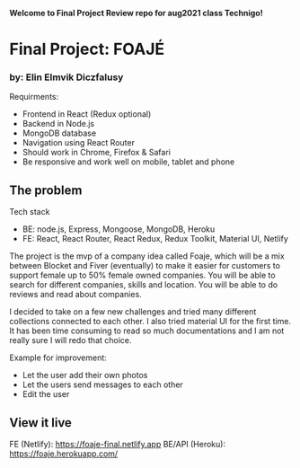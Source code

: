 **Welcome to Final Project Review repo for aug2021 class Technigo!**

# Final Project: FOAJÉ

### by: Elin Elmvik Diczfalusy

Requirments:

- Frontend in React (Redux optional)
- Backend in Node.js
- MongoDB database
- Navigation using React Router
- Should work in Chrome, Firefox & Safari
- Be responsive and work well on mobile, tablet and phone

## The problem

Tech stack

- BE: node.js, Express, Mongoose, MongoDB, Heroku
- FE: React, React Router, React Redux, Redux Toolkit, Material UI, Netlify

The project is the mvp of a company idea called Foaje, which will be a mix between Blocket and Fiver (eventually) to make it easier for customers to support female up to 50% female owned companies. You will be able to search for different companies, skills and location. You will be able to do reviews and read about companies.

I decided to take on a few new challenges and tried many different collections connected to each other. I also tried material UI for the first time. It has been time consuming to read so much documentations and I am not really sure I will redo that choice.

Example for improvement:

- Let the user add their own photos
- Let the users send messages to each other
- Edit the user

## View it live

FE (Netlify): https://foaje-final.netlify.app
BE/API (Heroku): https://foaje.herokuapp.com/

